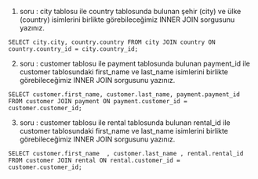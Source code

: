 1. soru : city tablosu ile country tablosunda bulunan şehir (city) ve ülke (country) isimlerini birlikte görebileceğimiz INNER JOIN sorgusunu yazınız.

`` SELECT city.city, country.country
FROM city
JOIN country ON country.country_id = city.country_id; ``

2. soru : customer tablosu ile payment tablosunda bulunan payment_id ile customer tablosundaki first_name ve last_name isimlerini birlikte görebileceğimiz INNER JOIN sorgusunu yazınız.

`` SELECT customer.first_name, customer.last_name, payment.payment_id
FROM customer
JOIN payment ON payment.customer_id = customer.customer_id; ``

3. soru : customer tablosu ile rental tablosunda bulunan rental_id ile customer tablosundaki first_name ve last_name isimlerini birlikte görebileceğimiz INNER JOIN sorgusunu yazınız.

`` SELECT customer.first_name  , customer.last_name , rental.rental_id 
FROM customer
JOIN rental ON rental.customer_id = customer.customer_id; ``